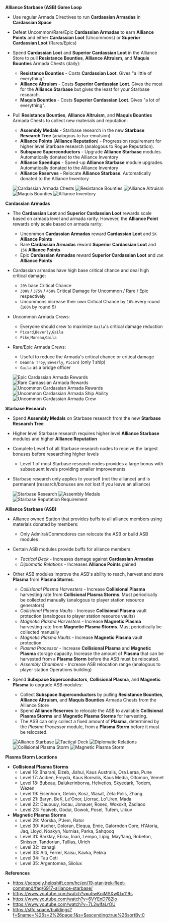 __Alliance Starbase (ASB) Game Loop__
- Use regular Armada Directives to run **Cardassian Armadas** in **Cardassian Space**
- Defeat Uncommon/Rare/Epic **Cardassian Armadas** to earn **Alliance Points** and either **Cardassian Loot** (Uncommons) or **Superior Cardassian Loot** (Rares/Epics)
- Spend **Cardassian Loot** and **Superior Cardassian Loot** in the Alliance Store to pull **Resistance Bounties**, **Alliance Altruism**, and **Maquis Bounties** Armada Chests (daily):
    - **Resistance Bounties** - Costs **Cardassian Loot**. Gives "a little of everything". 
    - **Alliance Altruism** - Costs **Superior Cardassian Loot**. Gives the most for the **Alliance Starbase** but gives the least for your Starbase research.
    - **Maquis Bounties** - Costs **Superior Cardassian Loot**. Gives "a lot of everything".
- Pull **Resistance Bounties**, **Alliance Altruism**, and **Maquis Bounties** Armada Chests to collect new materials and reputation:
    - **Assembly Medals** - Starbase research in the new **Starbase Research Tree** (analogous to Iso-emulsion)
    - **Alliance Points** (**Alliance Reputation**) - Progression requirement for higher level Starbase research (analogous to Rogue Reputation).
    - **Subspace Superconductors** - Upgrade **Alliance Starbase** modules. Automatically donated to the Alliance Inventory
    - **Alliance Speedups** - Speed-up **Alliance Starbase** module upgrades. Automatically donated to the Alliance Inventory
    - **Alliance Reserves** - Relocate **Alliance Starbase**. Automatically donated to the Alliance Inventory

  ![Cardassian Armada Chests](res/cardassian-armada-chests.jpg)
  ![Resistance Bounties](res/cardassian-armada-chests-resistance-bounties.jpg)
  ![Alliance Altruism](res/cardassian-armada-chests-alliance-altruism.jpg)
  ![Maquis Bounties](res/cardassian-armada-chests-maquis-bounties.jpg)
  ![Alliance Inventory](res/alliance-inventory.jpg)

__Cardassian Armadas__
- The **Cardassian Loot** and **Superior Cardassian Loot** rewards scale based on armada level and armada rarity. However, the **Alliance Point** rewards only scale based on armada rarity:
    - Uncommon **Cardassian Armadas** reward **Cardassian Loot** and `5K` **Alliance Points** 
    - Rare **Cardassian Armadas** reward **Superior Cardassian Loot** and `15K` **Alliance Points** 
    - Epic **Cardassian Armadas** reward **Superior Cardassian Loot** and `25K` **Alliance Points**
- Cardassian armadas have high base critical chance and deal high critical damage:
    - `20%` base Critical Chance
    - `300%` / `375%` / `450%` Critical Damage for Uncommon / Rare / Epic respectively
    - Uncommons increase their own Critical Chance by `10%` every round (`100%` by round 9)
- Uncommon Armada Crews:
    - Everyone should crew to maximize `Gaila`'s critical damage reduction
    - `Picard`,`Beverly`,`Gaila`
    - `Pike`,`Moreau`,`Gaila`
- Rare/Epic Armada Crews:
    - Useful to reduce the Armada's critical chance or critical damage
    - `Deanna Troy`, `Beverly`, `Picard` (only 1 ship)
    - `Gaila` as a bridge officer
    
  ![Epic Cardassian Armada Rewards](res/cardassian-armada-rewards-epic.jpg)
  ![Rare Cardassian Armada Rewards](res/cardassian-armada-rewards-rare.jpg)
  ![Uncommon Cardassian Armada Rewards](res/cardassian-armada-rewards-unc.jpg)
  ![Uncommon Cardassian Armada Ship Ability](res/cardassian-armada-ship-ability.jpg)
  ![Uncommon Cardassian Armada Crew](res/cardassian-armada-crew-unc.jpg)

__Starbase Research__
- Spend **Assembly Medals** on Starbase research from the new **Starbase Research Tree**
- Higher level Starbase research requires higher level **Alliance Starbase** modules and higher **Alliance Reputation**
- Complete Level 1 of all Starbase research nodes to receive the largest bonuses before researching higher levels
    - Level 1 of most Starbase research nodes provides a large bonus with subsequent levels providing smaller improvements
- Starbase research only applies to yourself (not the alliance) and is permanent (research/bonuses are _not_ lost if you leave an alliance) 

  ![Starbase Research](res/starbase-research-tree.jpg)
  ![Assembly Medals](res/starbase-research-cost.jpg)
  ![Starbase Reputation Requirement](res/starbase-research-rep-req.jpg)

__Alliance Starbase (ASB)__
- Alliance owned Station that provides buffs to all alliance members using materials donated by members:
    - Only Admiral/Commodores can relocate the ASB or build ASB modules
- Certain ASB modules provide buffs for alliance members:
    - _Tactical Deck_ - Increases damage against **Cardassian Armadas**
    - _Diplomatic Relations_ - Increases **Alliance Points** gained
- Other ASB modules improve the ASB's ability to reach, harvest and store **Plasma** from **Plasma Storms**:
    - _Collisional Plasma Harvesters_ - Increase **Collisional Plasma** harvesting rate from **Collisional Plasma Storms**. Must periodically be collected manually (analogous to player station resource generators)
    - _Collisional Plasma Vaults_ - Increase **Collisional Plasma** vault protection (analogous to player station resource vaults)
    - _Magnetic Plasma Harvesters_ - Increase **Magnetic Plasma** harvesting rate from **Magnetic Plasma Storms**. Must periodically be collected manually
    - _Magnetic Plasma Vaults_ - Increase **Magnetic Plasma** vault protection
    - _Plasma Processor_ - Increase **Collisional Plasma** and **Magnetic Plasma** storage capacity. Increase the amount of **Plasma** that can be harvested from a **Plasma Storm** before the ASB must be relocated.
    - _Assembly Chambers_ - Increase ASB relocation range (analogous to player station Operations building)
- Spend **Subspace Superconductors**, **Collisional Plasma**, and **Magnetic Plasma** to upgrade ASB modules:
    - Collect **Subspace Superconductors** by pulling **Resistance Bounties**, **Alliance Altruism**, and **Maquis Bounties** Armada Chests from the Alliance Store
    - Spend **Alliance Reserves** to relocate the ASB to available **Collisional Plasma Storms** and **Magnetic Plasma Storms** for harvesting.
    - The ASB can only collect a fixed amount of **Plasma**, determined by the _Plasma Processor_ module, from a **Plasma Storm** before it must be relocated.

  ![Alliance Starbase](res/asb.jpg)
  ![Tactical Deck](res/asb-tactical-deck.jpg)
  ![Diplomatic Relations](res/asb-diplomatic-relations.jpg)
  ![Collisional Plasma Storm](res/plasma-storm-collisional.jpg)
  ![Magnetic Plasma Storm](res/plasma-storm-magnetic.jpg)
  
__Plasma Storm Locations__
- **Collisional Plasma Storms**
    - Level 16: Bharani, Eizeb, Jishui, Kaus Australis, Ora Leraa, Pune
    - Level 17: Aciben, Freyda, Kaus Borealis, Kaus Media, Oltomon, Vemet
    - Level 18: Bubeau, Dalukerinborva, Helvetios, Skyedark, Todem, Wezen
    - Level 19: Eisenhorn, Gelvin, Kosz, Wasat, Zeta Polis, Zhang
    - Level 21: Baryn, BeK, Le'Onor, Llorrac, Lo'Uren, Mada
    - Level 22: Dauouuy, Iocau, Jonauer, Rosec, Woxoxit, Zadiaoo
    - Level 23: Foaiveb, Godui, Gowok, Posel, Tufem, Uikuv
- **Magnetic Plasma Storms**
    - Level 29: Morska, P'Jem, Rator
    - Level 30: Ascher, Doloran, Elequa, Emie, Galorndon Core, H'Atoria, Jaq, Lloyd, Noakyn, Nurnias, Parka, Sahqooq
    - Level 31: Barklay, Ebisu, Inari, Lempo, Lipig, May'lang, Robeton, Sinisser, Tandorian, Tullias, Ulrich
    - Level 32: Izanagi
    - Level 33: Aiti, Ferrer, Kaisu, Kavka, Pekka
    - Level 34: Tau Ceti
    - Level 35: Argentomea, Siiolux


__References__
- https://scopely.helpshift.com/hc/en/19-star-trek-fleet-command/faq/6917-alliance-starbase/
- https://www.youtube.com/watch?v=utiwKniMSXw&t=119s
- https://www.youtube.com/watch?v=6VYEnD782lo
- https://www.youtube.com/watch?v=7L2wifaLrOU
- https://stfc.space/buildings?f=$name=%26s=2%26page:1&s=$ascending:true%26sortBy:0
